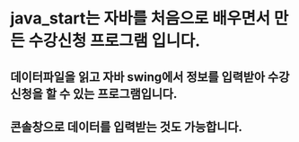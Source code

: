 # java_start는 자바를 처음으로 배우면서 만든 수강신청 프로그램 입니다.
## 데이터파일을 읽고 자바 swing에서 정보를 입력받아 수강신청을 할 수 있는 프로그램입니다.
## 콘솔창으로 데이터를 입력받는 것도 가능합니다.
